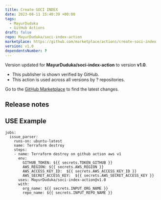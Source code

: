 ```yaml
---
title: Create SOCI INDEX
date: 2023-08-11 15:40:39 +00:00
tags:
  - MayurDuduka
  - GitHub Actions
draft: false
repo: MayurDuduka/soci-index-action
marketplace: https://github.com/marketplace/actions/create-soci-index
version: v1.0
dependentsNumber: ?
---
```



Version updated for **MayurDuduka/soci-index-action** to version **v1.0**.
- This publisher is shown verified by GitHub.
- This action is used across all versions by ? repositories.

Go to the [GitHub Marketplace](https://github.com/marketplace/actions/create-soci-index) to find the latest changes.

## Release notes

## **USE Example**

```
jobs:
  issue_parser:
    runs-on: ubuntu-latest
    name: Terraform destroy
    steps:      
    - name: Terraform destroy on github action aws v1
      env:
        GITHUB_TOKEN: ${{ secrets.TOKEN_GITHUB }}
        AWS_REGION: ${{ secrets.AWS_REGION }}
        AWS_ACCESS_KEY_ID:  ${{ secrets.AWS_ACCESS_KEY_ID }}
        AWS_SECRET_ACCESS_KEY:  ${{ secrets.AWS_SECRET_ACCESS_KEY }}
      uses: MayurDuduka/soci-index-action@v1.0
      with:
        org_name: ${{ secrets.INPUT_ORG_NAME }}
        repo_name: ${{ secrets.INPUT_REPO_NAME }}
```
